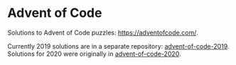 # Advent of Code

Solutions to Advent of Code puzzles: https://adventofcode.com/.

Currently 2019 solutions are in a separate repository: [advent-of-code-2019](https://github.com/alexander-held/advent-of-code-2019).
Solutions for 2020 were originally in [advent-of-code-2020](https://github.com/alexander-held/advent-of-code-2020).
